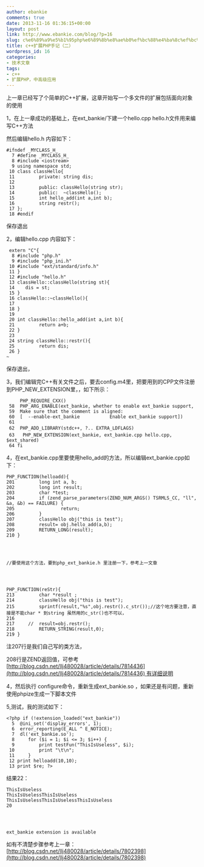 ```yaml
---
author: ebankie
comments: true
date: 2013-11-16 01:36:15+00:00
layout: post
link: http://www.ebankie.com/blog/?p=16
slug: c%e6%89%a9%e5%b1%95php%e6%89%8b%e8%ae%b0%ef%bc%88%e4%ba%8c%ef%bc%89
title: c++扩展PHP手记（二）
wordpress_id: 16
categories:
- 技术文章
tags:
- c++
- 扩展PHP，中高级应用
---
```


上一章已经写了个简单的C++扩展，这章开始写一个多文件的扩展包括面向对象的使用



1，在上一章成功的基础上，在ext_bankie/下建一个hello.cpp hello.h文件用来编写C++方法

然后编辑hello.h 内容如下：

    
    #ifndef _MYCLASS_H_                                                       
      7 #define _MYCLASS_H_                                                       
      8 #include <iostream>                                                       
      9 using namespace std;                                                      
     10 class classHello{
     11         private: string dis;                                              
     12 
     13         public: classHello(string str);                                   
     14         public:  ~classHello();                                           
     15         int hello_add(int a,int b);                                       
     16         string restr();                                        
     17 };                                                                        
     18 #endif


保存退出

2，编辑hello.cpp 内容如下：

    
     extern "C"{
      8 #include "php.h"
      9 #include "php_ini.h"
     10 #include "ext/standard/info.h"
     11 }
     12 #include "hello.h"
     13 classHello::classHello(string st){
     14    dis = st;
     15 }
     16 classHello::~classHello(){
     17 
     18 }
     19 
     20 int classHello::hello_add(int a,int b){
     21         return a+b;
     22 }
     23 
     24 string classHello::restr(){
     25         return dis;
     26 }
    ~


保存退出，

3，我们编辑完C++有关文件之后，要去config.m4里，把要用到的CPP文件注册到PHP_NEW_EXTENSION里，，如下所示：

    
         PHP_REQUIRE_CXX()
     58  PHP_ARG_ENABLE(ext_bankie, whether to enable ext_bankie support,
     59  Make sure that the comment is aligned:
     60  [  --enable-ext_bankie           Enable ext_bankie support])
     61 
     62  PHP_ADD_LIBRARY(stdc++, ?.. EXTRA_LDFLAGS)
     63   PHP_NEW_EXTENSION(ext_bankie, ext_bankie.cpp hello.cpp, $ext_shared)
     64 fi


4，在ext_bankie.cpp里要使用hello_add的方法，所以编辑ext_bankie.cpp如下：

    
    PHP_FUNCTION(helloadd){
    201         long int a, b;
    202         long int result;
    203         char *test;
    204         if (zend_parse_parameters(ZEND_NUM_ARGS() TSRMLS_CC, "ll", &a, &b) == FAILURE) {
    205                 return;
    206         }
    207         classHello obj("this is test");
    208         result= obj.hello_add(a,b);
    209         RETURN_LONG(result);
    210 }



    
    //要使用这个方法，要到php_ext_bankie.h 里注册一下，参考上一文章



    
    PHP_FUNCTION(reStr){
    213         char *result ;
    214         classHello obj("this is test");
    215         sprintf(result,"%s",obj.restr().c_str());//这个地方要注意，直接是不能char * 到string 虽然用的c_str()也不可以，
    216 
    217     //  result=obj.restr();
    218         RETURN_STRING(result,0);
    219 }


注207行是我们自己写的类方法，

208行是ZEND返回值，可参考[http://blog.csdn.net/llj480028/article/details/7814436](http://blog.csdn.net/llj480028/article/details/7814436) 有详细说明

4，然后执行 configure命令，重新生成ext_bankie.so ，如果还是有问题，重新使用phpize生成一下脚本文件

5,测试，我的测试如下：

    
    <?php if (!extension_loaded("ext_bankie"))
      5  @ini_set('display_errors', 1);
      6  error_reporting(E_ALL ^ E_NOTICE);
      7  dl('ext_bankie.so');
      8     for ($i = 1; $i <= 3; $i++) {
      9         print testFun("ThisIsUseless", $i);
     10         print "\t\n";
     11     }
     12 print helloadd(10,10);
     13 print $re; ?>


结果22：

    
    ThisIsUseless	
    ThisIsUselessThisIsUseless	
    ThisIsUselessThisIsUselessThisIsUseless	
    20



    
    ext_bankie extension is available


如有不清楚步骤参考上一章：[http://blog.csdn.net/llj480028/article/details/7802398](http://blog.csdn.net/llj480028/article/details/7802398)
